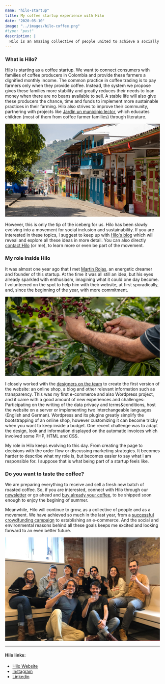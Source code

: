 ```yaml
---
name: "hilo-startup"
title: My coffee startup experience with Hilo
date: "2020-05-10"
image: "../images/hilo-coffee.png"
#type: "post"
description: |
  Hilo is an amazing collective of people united to achieve a socially responsible coffee trade system connecting consumers to farmers and their community. And I would like to share my experience with this startup.
---
```


### What is Hilo?

[Hilo](https://hilo.cafe) is starting as a coffee startup. We want to connect consumers with families of coffee producers in Colombia and provide these farmers a dignified monthly income. The common practice in coffee trading is to pay farmers only when they provide coffee. Instead, the system we propose gives these families more stability and greatly reduces their needs to loan money when there are no beans available to sell. A stable life will also give these producers the chance, time and funds to implement more sustainable practices in their farming. Hilo also strives to improve their community, partnering with projects like [Jardín un municipio lector](https://www.facebook.com/Jard%C3%ADn-un-municipio-lector-1793507417442561/), which educates children (most of them from coffee farmer families) through literature.

![Jardin, where Hilo's coffee beans come from.](../images/jardin-street.png)

However, this is only the tip of the iceberg for us. Hilo has been slowly evolving into a movement for social inclusion and sustainability. If you are interested in these topics, I suggest to keep up with [Hilo's blog](https://hilo.cafe/blog/) which will reveal and explore all these ideas in more detail. You can also directly [contact Hilo](https://hilo.cafe/transparency/) (or me), to learn more or even be part of the movement.

### My role inside Hilo

It was almost one year ago that I met [Martin Rojas](https://www.linkedin.com/in/mart%C3%ADn-rojas-arboleda-80940761), an energetic dreamer and founder of this startup. At the time it was all still an idea, but his eyes already sparkled with enthusiasm, imagining what it could one day become. I volunteered on the spot to help him with their website, at first sporadically, and, since the beginning of the year, with more commitment.

![Hilo coffee beans collected by farmer family.](../images/transparency-hilo.png)

I closely worked with the [designers on the team](https://www.linkedin.com/in/tiagocvolpato/) to create the first version of the website: an online shop, a blog and other relevant information such as transparency. This was my first e-commerce and also Wordpress project, and it came with a good amount of new experiences and challenges: Participating on the writing of the data privacy and terms&conditions, host the website on a server or implementing two interchangeable languages (English and German). Wordpress and its plugins greatly simplify the bootstrapping of an online shop, however customizing it can become tricky when you want to keep inside a budget. One recent challenge was to adapt the design, look and information displayed on the automatic invoices which involved some PHP, HTML and CSS.

My role in Hilo keeps evolving to this day. From creating the page to decisions with the order flow or discussing marketing strategies. It becomes harder to describe what my role is, but becomes easier to say what I am responsible for. I suppose that is what being part of a startup feels like.

### Do you want to taste the coffee?

We are preparing everything to receive and sell a fresh new batch of roasted coffee. So, if you are interested, connect with Hilo through our [newsletter](https://cafe.us3.list-manage.com/subscribe?u=b9f06373c964d55d93a3b81ad&id=fb63a1f57a) or go ahead and [buy already your coffee](https://hilo.cafe/hilo-shop/), to be shipped soon enough to enjoy the begining of summer.

Meanwhile, Hilo will continue to grow, as a collective of people and as a movement. We have achieved so much in the last year, from a [successful crowdfunding campaign](https://www.startnext.com/hilocafe?utm_source=startnext&utm_medium=extwidget&utm_campaign=projectwidget&utm_term=projectpromo) to establishing an e-commerce. And the social and environmental reasons behind all these goals keeps me excited and looking forward to an even better future.

![Some of Hilo's fantastic team.](../images/Hilo-Team-Event.png)

<hr>

#### Hilo links:

- [Hilo Website](https://hilo.cafe)
- [Instagram](https://www.instagram.com/hilocafe.co/)
- [Linkedin](https://www.linkedin.com/company/hilo-cafe)
